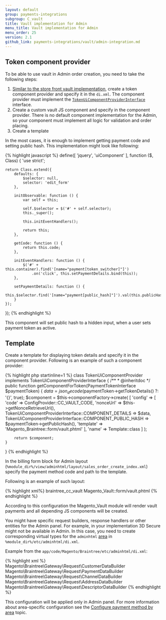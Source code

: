 ```yaml
---
layout: default
group: payments-integrations
subgroup: C_vault
title: Vault implementation for Admin
menu_title: Vault implementation for Admin
menu_order: 25
version: 2.1
github_link: payments-integrations/vault/admin-integration.md
---
```


## Token component provider
To be able to use vault in Admin order creation, you need to take the following steps:

1. [Similar to the store front vault implementation]({{page.baseurl}}payments-integrations/vault/token-ui-component-provider.html#token_provider), create a token component provider and specify it in the `di.xml`. The component provider must implement the [`TokenUiComponentProviderInterface`]({{site.mage2100url}}app/code/Magento/Vault/Model/Ui/TokenUiComponentProviderInterface.php) interface.
2. Create a custom vault JS component and specify in the component provider. There is no default component implementation for the Admin, so your component must implement all logic for validation and order placing.  
3. Create a template 



In the most cases, it is enough to implement getting payment code and setting public hash. This implementation might look like following:

{% highlight javascript %}
define([
    'jquery',
    'uiComponent'
], function ($, Class) {
    'use strict';

    return Class.extend({
        defaults: {
            $selector: null,
            selector: 'edit_form'
        },

        initObservable: function () {
            var self = this;

            self.$selector = $('#' + self.selector);
            this._super();

            this.initEventHandlers();

            return this;
        },

        getCode: function () {
            return this.code;
        },

        initEventHandlers: function () {
            $('#' + this.container).find('[name="payment[token_switcher]"]')
                .on('click', this.setPaymentDetails.bind(this));
        },

        setPaymentDetails: function () {
            this.$selector.find('[name="payment[public_hash]"]').val(this.publicHash);
        }
    });
});
{% endhighlight %}

This component will set public hash to a hidden input, when a user sets payment token as active.

## Template

Create a template for displaying token details and specify it in the component provider. Following is an example of such a component provider:

{% highlight php startinline=1 %}
class TokenUiComponentProvider implements TokenUiComponentProviderInterface
{
    /**
     * @inheritdoc
     */
    public function getComponentForToken(PaymentTokenInterface $paymentToken)
    {
        $data = json_decode($paymentToken->getTokenDetails() ?: '{}', true);
        $component = $this->componentFactory->create(
            [
                'config' => [
                    'code' => ConfigProvider::CC_VAULT_CODE,
                    'nonceUrl' => $this->getNonceRetrieveUrl(),
                    TokenUiComponentProviderInterface::COMPONENT_DETAILS => $data,
                    TokenUiComponentProviderInterface::COMPONENT_PUBLIC_HASH => $paymentToken->getPublicHash(),
                    'template' => 'Magento_Braintree::form/vault.phtml'
                ],
                'name' => Template::class
            ]
        );

        return $component;
    }
}
{% endhighlight %}

In the billing form block for Admin layout (`%module_dir%/view/adminhtml/layout/sales_order_create_index.xml`) 
specify the payment method code and path to the template. 

Following is an example of such layout:

{% highlight xml%}
<page xmlns:xsi="http://www.w3.org/2001/XMLSchema-instance" xsi:noNamespaceSchemaLocation="urn:magento:framework:View/Layout/etc/page_configuration.xsd">
    <body>
        <referenceBlock name="order_create_billing_form">
            <action method="setMethodFormTemplate">
                <argument name="method" xsi:type="string">braintree_cc_vault</argument>
                <argument name="template" xsi:type="string">Magento_Vault::form/vault.phtml</argument>
            </action>
        </referenceBlock>
    </body>
</page>
{% endhighlight %}

According to this configuration the Magento_Vault module will render vault payments and all depending JS components will be created.

You might have specific request builders, response handlers or other entities for the Admin panel. For example, in your implementation 3D Secure might not be available in Admin. In this case, you need to create corresponding virtual types for the `adminhtml` [area]({{page.baseurl}}architecture/archi_perspectives/components/modules/mod_and_areas.html) in `%module_dir%/etc/adminhtml/di.xml`. 

Example from the `app/code/Magento/Braintree/etc/adminhtml/di.xml`:

{% highlight xml %}
<virtualType name="BraintreeVaultAuthorizeRequest" type="Magento\Payment\Gateway\Request\BuilderComposite">
    <arguments>
        <argument name="builders" xsi:type="array">
            <item name="customer" xsi:type="string">Magento\Braintree\Gateway\Request\CustomerDataBuilder</item>
            <item name="payment" xsi:type="string">Magento\Braintree\Gateway\Request\PaymentDataBuilder</item>
            <item name="channel" xsi:type="string">Magento\Braintree\Gateway\Request\ChannelDataBuilder</item>
            <item name="address" xsi:type="string">Magento\Braintree\Gateway\Request\AddressDataBuilder</item>
            <item name="dynamic_descriptor" xsi:type="string">Magento\Braintree\Gateway\Request\DescriptorDataBuilder</item>
        </argument>
    </arguments>
</virtualType>
{% endhighlight %}

This configuration will be applied only in Admin panel.
For more information about area-specific configuration see the [Configure payment method by area]({{page.baseurl}}payments-integrations/base-integration/admin-integration.html) topic.